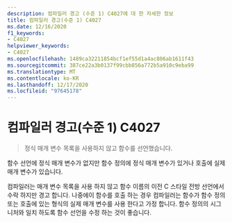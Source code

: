 ```yaml
---
description: 컴파일러 경고 (수준 1) C4027에 대 한 자세한 정보
title: 컴파일러 경고(수준 1) C4027
ms.date: 12/16/2020
f1_keywords:
- C4027
helpviewer_keywords:
- C4027
ms.openlocfilehash: 1489ca32211854bcf1ef55d1a4ac806ab1611f43
ms.sourcegitcommit: 387ce22a3b0137f99cbb856a772b5a910c9eba99
ms.translationtype: MT
ms.contentlocale: ko-KR
ms.lasthandoff: 12/17/2020
ms.locfileid: "97645178"
---
```

# <a name="compiler-warning-level-1-c4027"></a>컴파일러 경고(수준 1) C4027

> 정식 매개 변수 목록을 사용하지 않고 함수를 선언했습니다.

함수 선언에 정식 매개 변수가 없지만 함수 정의에 정식 매개 변수가 있거나 호출에 실제 매개 변수가 있습니다.

컴파일러는 매개 변수 목록을 사용 하지 않고 함수 이름의 이전 C 스타일 전방 선언에서 수락 하지만 경고 합니다. 나중에이 함수를 호출 하는 경우 컴파일러는 함수가 함수 정의 또는 호출에 있는 형식의 실제 매개 변수를 사용 한다고 가정 합니다. 함수 정의의 시그니처와 일치 하도록 함수 선언을 수정 하는 것이 좋습니다.
